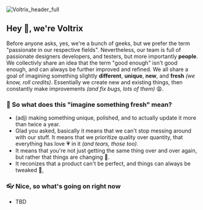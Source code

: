 ![Voltrix_header_full](https://user-images.githubusercontent.com/62163840/153694146-3b9afc69-c184-4d17-9d63-2a987b741dc5.png)

## Hey 👋, we're Voltrix
Before anyone asks, yes, we're a bunch of geeks, but we prefer the term "passionate in our respective fields". Nevertheless, our team is full of passionate designers developers, and testers, but more importantly **people**. We collectivly share an idea that the term "good enough" isn't good enough, and can always be further improved and refined. We all share a goal of imagining something slightly **different**, **unique**, **new**, and **fresh** *(we know, roll credits)*. Essentially we create new and existing things, then constantly make improvements *(and fix bugs, lots of them)* 😩.

### 🍿 So what does this "imagine something fresh" mean?
* (adj) making something unique, polished, and to actually update it more than twice a year.
* Glad you asked, basically it means that we can't stop messing around with our stuff. It means that we prioritize quality over quantity, that everything has love 💗 in it *(and tears, those too)*.
* It means that you're not just getting the same thing over and over again, but rather that things are changing 🚀.
* It reconizes that a product can't be perfect, and things can always be tweaked 🔧, 

### 👓 Nice, so what's going on right now
* TBD

